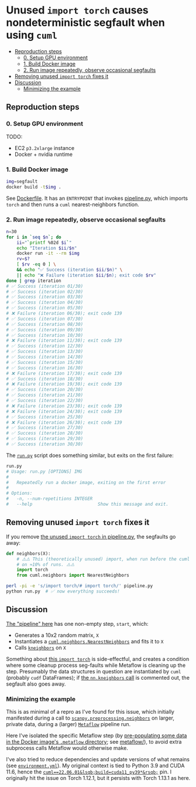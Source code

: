 # Unused `import torch` causes nondeterministic segfault when using `cuml`

- [Reproduction steps](#repro)
  - [0. Setup GPU environment](#setup)
  - [1. Build Docker image](#build)
  - [2. Run image repeatedly, observe occasional segfaults](#run)
- [Removing unused `import torch` fixes it](#import)
- [Discussion](#import)
  - [Minimizing the example](#minimizing)

## Reproduction steps <a id="repro"></a>
### 0. Setup GPU environment <a id="setup"></a>
TODO:
- EC2 `p3.2xlarge` instance
- Docker + nvidia runtime

### 1. Build Docker image <a id="build"></a>
```bash
img=segfault
docker build -t$img .
```

See [Dockerfile](Dockerfile). It has an `ENTRYPOINT` that invokes [pipeline.py], which imports `torch` and then runs a `cuml` nearest-neighbors function.

### 2. Run image repeatedly, observe occasional segfaults <a id="run"></a>
```bash
n=30
for i in `seq $n`; do
    ii="`printf %02d $i`"
    echo "Iteration $ii/$n"
    docker run -it --rm $img
    rv=$?
    [ $rv -eq 0 ] \
    && echo "✅ Success (iteration $ii/$n)" \
    || echo "❌ Failure (iteration $ii/$n); exit code $rv"
done | grep iteration
# ✅ Success (iteration 01/30)
# ✅ Success (iteration 02/30)
# ✅ Success (iteration 03/30)
# ✅ Success (iteration 04/30)
# ✅ Success (iteration 05/30)
# ❌ Failure (iteration 06/30); exit code 139
# ✅ Success (iteration 07/30)
# ✅ Success (iteration 08/30)
# ✅ Success (iteration 09/30)
# ✅ Success (iteration 10/30)
# ❌ Failure (iteration 11/30); exit code 139
# ✅ Success (iteration 12/30)
# ✅ Success (iteration 13/30)
# ✅ Success (iteration 14/30)
# ✅ Success (iteration 15/30)
# ✅ Success (iteration 16/30)
# ❌ Failure (iteration 17/30); exit code 139
# ✅ Success (iteration 18/30)
# ❌ Failure (iteration 19/30); exit code 139
# ✅ Success (iteration 20/30)
# ✅ Success (iteration 21/30)
# ✅ Success (iteration 22/30)
# ❌ Failure (iteration 23/30); exit code 139
# ❌ Failure (iteration 24/30); exit code 139
# ✅ Success (iteration 25/30)
# ❌ Failure (iteration 26/30); exit code 139
# ✅ Success (iteration 27/30)
# ✅ Success (iteration 28/30)
# ✅ Success (iteration 29/30)
# ✅ Success (iteration 30/30)
```

The [`run.py`](run.py) script does something similar, but exits on the first failure:
```bash
run.py
# Usage: run.py [OPTIONS] IMG
#
#   Repeatedly run a docker image, exiting on the first error
#
# Options:
#   -n, --num-repetitions INTEGER
#   --help                         Show this message and exit.
```

## Removing unused `import torch` fixes it <a id="import"></a>
If you remove [the unused `import torch` in pipeline.py][`import torch`], the segfaults go away:
```python
def neighbors(X):
    # ⚠️️⚠️ This (theoretically unused) import, when run before the cuml import below it, causes the pipeline to segfault
    # on ≈10% of runs. ⚠️⚠️
    import torch
    from cuml.neighbors import NearestNeighbors
```

```bash
perl -pi -e 's/import torch/# import torch/' pipeline.py
python run.py  # ✅ now everything succeeds!
```

## Discussion <a id="import"></a>
[The "pipeline" here](pipeline.py) has one non-empty step, `start`, which:
- Generates a 10x2 random matrix, `X`
- Instantiates a [`cuml.neighbors.NearestNeighbors`] and fits it to `X`
- Calls [`kneighbors`] on `X`

Something about [this `import torch`][`import torch`] is side-effectful, and creates a condition where some cleanup process seg-faults while Metaflow is cleaning up the step. Presumably the data structures in question are instantiated by `cuml` (probably `cudf` DataFrames); if [the `nn.kneighbors` call](pipeline.py#L20-L21) is commented out, the segfault also goes away.  

### Minimizing the example <a id="minimizing"></a>
This is as minimal of a repro as I've found for this issue, which initially manifested during a call to [`scanpy.preprocessing.neighbors`] on larger, private data, during a (larger) [`Metaflow`] pipeline run.

Here I've isolated the specific Metaflow step (by [pre-populating some data in the Docker image's `.metaflow` directory](Dockerfile#L39); see [metaflow/](metaflow)), to avoid extra subprocess calls Metaflow would otherwise make.

I've also tried to reduce dependencies and update versions of what remains (see [`environment.yml`]). My original context is tied to Python 3.9 and CUDA 11.6, hence the [`cuml==22.06.01&lsqb;build=cuda11_py39*&rsqb;`](environment.yml#L8) pin. I originally hit the issue on Torch 1.12.1, but it persists with Torch 1.13.1 as here.


[`scanpy.preprocessing.neighbors`]: https://github.com/scverse/scanpy/blob/1.8.2/scanpy/neighbors/__init__.py#L52
[`scanpy.neighbors.compute_neighbors_rapids`]: https://github.com/scverse/scanpy/blob/1.8.2/scanpy/neighbors/__init__.py#L318
[`environment.yml`]: environment.yml
[`cuml.neighbors.NearestNeighbors`]: https://github.com/rapidsai/cuml/blob/v22.06.01/python/cuml/neighbors/nearest_neighbors.pyx#L153
[`kneighbors`]: https://github.com/rapidsai/cuml/blob/v22.06.01/python/cuml/neighbors/nearest_neighbors.pyx#L482
[`Metaflow`]: https://metaflow.org/
[`import torch`]: pipeline.py#L14
[pipeline.py]: pipeline.py
